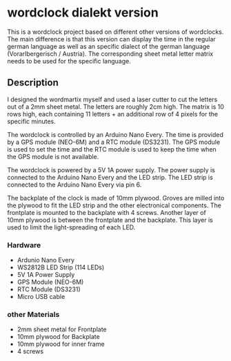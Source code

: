 # wordclock dialekt version

This is a wordclock project based on different other versions of wordclocks. The main difference is that this version can display the time in the regular german language as well as an specific dialect of the german language (Vorarlbergerisch / Austria). The corresponding sheet metal letter matrix needs to be used for the specific language.

## Description

I designed the wordmartix myself and used a laser cutter to cut the letters out of a 2mm sheet metal. The letters are roughly 2cm high. The matrix is 10 rows high, each containing 11 letters + an additional row of 4 pixels for the specific minutes.

The wordclock is controlled by an Arduino Nano Every. The time is provided by a GPS module (NEO-6M) and a RTC module (DS3231). The GPS module is used to set the time and the RTC module is used to keep the time when the GPS module is not available.

The wordclock is powered by a 5V 1A power supply. The power supply is connected to the Arduino Nano Every and the LED strip. The LED strip is connected to the Arduino Nano Every via pin 6.

The backplate of the clock is made of 10mm plywood. Groves are milled into the plywood to fit the LED strip and the other electronical components. The frontplate is mounted to the backplate with 4 screws. Another layer of 10mm plywood is between the frontplate and the backplate. This layer is used to limit the light-spreading of each LED.

### Hardware

- Ardunio Nano Every
- WS2812B LED Strip (114 LEDs)
- 5V 1A Power Supply
- GPS Module (NEO-6M)
- RTC Module (DS3231)
- Micro USB cable

### other Materials

- 2mm sheet metal for Frontplate
- 10mm plywood for Backplate
- 10mm plywood for inner frame
- 4 screws
